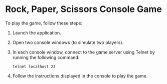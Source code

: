 # Rock, Paper, Scissors Console Game

To play the game, follow these steps:

1. Launch the application.

2. Open two console windows (to simulate two players).

3. In each console window, connect to the game server using Telnet by running the following command:

    ```
    telnet localhost 23
    ```

4. Follow the instructions displayed in the console to play the game.
